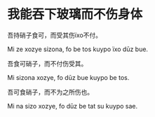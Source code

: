 # 我能吞下玻璃而不伤身体

吾持硝子食可，而受其伤ïxo不付。

Mi ze xozye sizona, fo be tos kuypo ïxo dūz bue.

吾食可硝子，而不付伤受其。

Mi sizona xozye, fo dūz bue kuypo be tos.

吾可食硝子，而不为之所伤也。

Mi na sizo xozye, fo dūz be tat su kuypo sae.